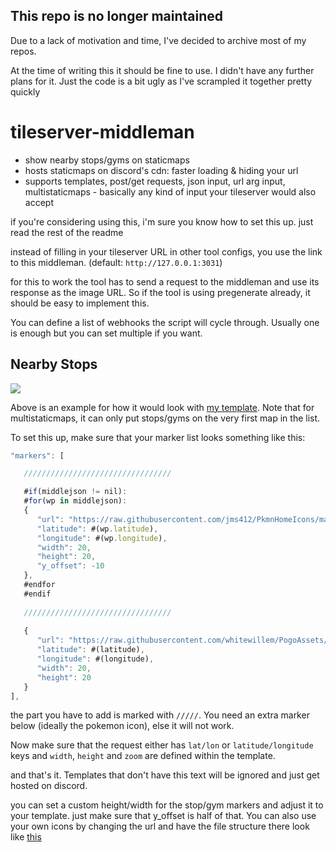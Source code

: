 ## This repo is no longer maintained

Due to a lack of motivation and time, I've decided to archive most of my repos.

At the time of writing this it should be fine to use. I didn't have any further plans for it. Just the code is a bit ugly as I've scrampled it together pretty quickly


# tileserver-middleman

- show nearby stops/gyms on staticmaps
- hosts staticmaps on discord's cdn: faster loading & hiding your url
- supports templates, post/get requests, json input, url arg input, multistaticmaps - basically any kind of input your tileserver would also accept
 
if you're considering using this, i'm sure you know how to set this up. just read the rest of the readme

instead of filling in your tileserver URL in other tool configs, you use the link to this middleman. (default: `http://127.0.0.1:3031`)

for this to work the tool has to send a request to the middleman and use its response as the image URL. So if the tool is using pregenerate already, it should be easy to implement this.

You can define a list of webhooks the script will cycle through. Usually one is enough but you can set multiple if you want.

## Nearby Stops

![](https://media.discordapp.net/attachments/546982390413787136/821835625979183174/unknown.png)

Above is an example for how it would look with [my template](https://gist.github.com/ccev/47b6de2a2f4578a06d14058f323ba0ba). Note that for multistaticmaps, it can only put stops/gyms on the very first map in the list.

To set this up, make sure that your marker list looks something like this:

```js
"markers": [

   /////////////////////////////////

   #if(middlejson != nil):
   #for(wp in middlejson):
   {
      "url": "https://raw.githubusercontent.com/jms412/PkmnHomeIcons/master/UICONS/#(wp.type)/#if(wp.type == "pokestop"):0#else:#(wp.teamId)#endif.png",
      "latitude": #(wp.latitude),
      "longitude": #(wp.longitude),
      "width": 20,
      "height": 20,
      "y_offset": -10
   },
   #endfor
   #endif
   
   /////////////////////////////////
   
   {
      "url": "https://raw.githubusercontent.com/whitewillem/PogoAssets/resized/icons_large/pokemon_icon_#pad(pokemon_id, 3)_#if(form > 0):#(form)#else:00#endif.png",
      "latitude": #(latitude),
      "longitude": #(longitude),
      "width": 20,
      "height": 20
   }
],
```

the part you have to add is marked with `/////`. You need an extra marker below (ideally the pokemon icon), else it will not work.

Now make sure that the request either has `lat/lon` or `latitude/longitude` keys and `width`, `height` and `zoom` are defined within the template.

and that's it. Templates that don't have this text will be ignored and just get hosted on discord.

you can set a custom height/width for the stop/gym markers and adjust it to your template. just make sure that y_offset is half of that. You can also use your own icons by changing the url and have the file structure there look like [this](https://github.com/ccev/stopwatcher-icons/tree/master/tileserver-2)

